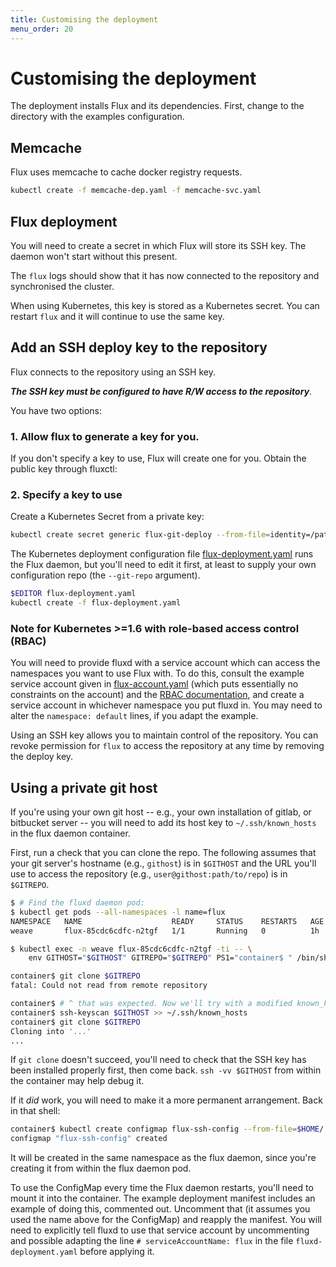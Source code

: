 ```yaml
---
title: Customising the deployment
menu_order: 20
---
```


# Customising the deployment

The deployment installs Flux and its dependencies. First, change to
the directory with the examples configuration.

## Memcache

Flux uses memcache to cache docker registry requests.

```sh
kubectl create -f memcache-dep.yaml -f memcache-svc.yaml
```

## Flux deployment

You will need to create a secret in which Flux will store its SSH
key. The daemon won't start without this present.

The `flux` logs should show that it has now connected to the
repository and synchronised the cluster.

When using Kubernetes, this key is stored as a Kubernetes secret. You
can restart `flux` and it will continue to use the same key.

## Add an SSH deploy key to the repository

Flux connects to the repository using an SSH key.

***The SSH key must be configured to have R/W access to the repository***.
 
You have two options:

### 1. Allow flux to generate a key for you.

If you don't specify a key to use, Flux will create one for you. Obtain
the public key through fluxctl:

### 2. Specify a key to use

Create a Kubernetes Secret from a private key:

```sh
kubectl create secret generic flux-git-deploy --from-file=identity=/path/to/private_key
```

The Kubernetes deployment configuration file
[flux-deployment.yaml](../../deploy/flux-deployment.yaml) runs the
Flux daemon, but you'll need to edit it first, at least to supply your
own configuration repo (the `--git-repo` argument).

```sh
$EDITOR flux-deployment.yaml
kubectl create -f flux-deployment.yaml
```

### Note for Kubernetes >=1.6 with role-based access control (RBAC)

You will need to provide fluxd with a service account which can access
the namespaces you want to use Flux with. To do this, consult the
example service account given in
[flux-account.yaml](../../deploy/flux-account.yaml) (which
puts essentially no constraints on the account) and the
[RBAC documentation](https://kubernetes.io/docs/admin/authorization/rbac/),
and create a service account in whichever namespace you put fluxd
in. You may need to alter the `namespace: default` lines, if you adapt
the example.

Using an SSH key allows you to maintain control of the repository. You
can revoke permission for `flux` to access the repository at any time
by removing the deploy key.

## Using a private git host

If you're using your own git host -- e.g., your own installation of
gitlab, or bitbucket server -- you will need to add its host key to
`~/.ssh/known_hosts` in the flux daemon container.

First, run a check that you can clone the repo. The following assumes
that your git server's hostname (e.g., `githost`) is in `$GITHOST` and
the URL you'll use to access the repository (e.g.,
`user@githost:path/to/repo`) is in `$GITREPO`.

```sh
$ # Find the fluxd daemon pod:
$ kubectl get pods --all-namespaces -l name=flux
NAMESPACE   NAME                    READY     STATUS    RESTARTS   AGE
weave       flux-85cdc6cdfc-n2tgf   1/1       Running   0          1h

$ kubectl exec -n weave flux-85cdc6cdfc-n2tgf -ti -- \
    env GITHOST="$GITHOST" GITREPO="$GITREPO" PS1="container$ " /bin/sh

container$ git clone $GITREPO
fatal: Could not read from remote repository

container$ # ^ that was expected. Now we'll try with a modified known_hosts
container$ ssh-keyscan $GITHOST >> ~/.ssh/known_hosts
container$ git clone $GITREPO
Cloning into '...'
...
```

If `git clone` doesn't succeed, you'll need to check that the SSH key
has been installed properly first, then come back. `ssh -vv $GITHOST`
from within the container may help debug it.

If it _did_ work, you will need to make it a more permanent
arrangement. Back in that shell:

```sh
container$ kubectl create configmap flux-ssh-config --from-file=$HOME/.ssh/known_hosts
configmap "flux-ssh-config" created
```

It will be created in the same namespace as the flux daemon, since
you're creating it from within the flux daemon pod.

To use the ConfigMap every time the Flux daemon restarts, you'll need
to mount it into the container. The example deployment manifest
includes an example of doing this, commented out. Uncomment that (it
assumes you used the name above for the ConfigMap) and reapply the
manifest.
You will need to explicitly tell fluxd to use that service account by
uncommenting and possible adapting the line `# serviceAccountName:
flux` in the file `fluxd-deployment.yaml` before applying it.
